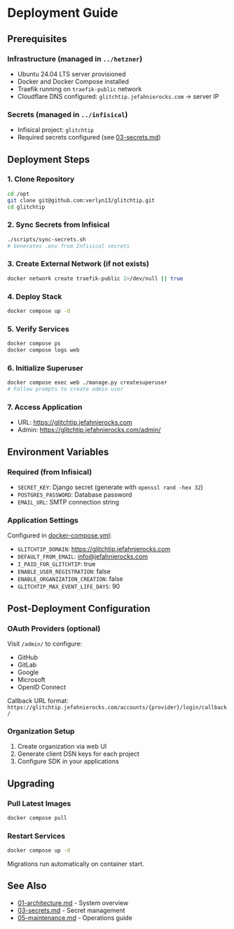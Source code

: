 # Deployment Guide

## Prerequisites

### Infrastructure (managed in `../hetzner`)
- Ubuntu 24.04 LTS server provisioned
- Docker and Docker Compose installed
- Traefik running on `traefik-public` network
- Cloudflare DNS configured: `glitchtip.jefahnierocks.com` → server IP

### Secrets (managed in `../infisical`)
- Infisical project: `glitchtip`
- Required secrets configured (see [03-secrets.md](./03-secrets.md))

## Deployment Steps

### 1. Clone Repository
```bash
cd /opt
git clone git@github.com:verlyn13/glitchtip.git
cd glitchtip
```

### 2. Sync Secrets from Infisical
```bash
./scripts/sync-secrets.sh
# Generates .env from Infisical secrets
```

### 3. Create External Network (if not exists)
```bash
docker network create traefik-public 2>/dev/null || true
```

### 4. Deploy Stack
```bash
docker compose up -d
```

### 5. Verify Services
```bash
docker compose ps
docker compose logs web
```

### 6. Initialize Superuser
```bash
docker compose exec web ./manage.py createsuperuser
# Follow prompts to create admin user
```

### 7. Access Application
- URL: https://glitchtip.jefahnierocks.com
- Admin: https://glitchtip.jefahnierocks.com/admin/

## Environment Variables

### Required (from Infisical)
- `SECRET_KEY`: Django secret (generate with `openssl rand -hex 32`)
- `POSTGRES_PASSWORD`: Database password
- `EMAIL_URL`: SMTP connection string

### Application Settings
Configured in [docker-compose.yml](../docker-compose.yml):
- `GLITCHTIP_DOMAIN`: https://glitchtip.jefahnierocks.com
- `DEFAULT_FROM_EMAIL`: info@jefahnierocks.com
- `I_PAID_FOR_GLITCHTIP`: true
- `ENABLE_USER_REGISTRATION`: false
- `ENABLE_ORGANIZATION_CREATION`: false
- `GLITCHTIP_MAX_EVENT_LIFE_DAYS`: 90

## Post-Deployment Configuration

### OAuth Providers (optional)
Visit `/admin/` to configure:
- GitHub
- GitLab
- Google
- Microsoft
- OpenID Connect

Callback URL format: `https://glitchtip.jefahnierocks.com/accounts/{provider}/login/callback/`

### Organization Setup
1. Create organization via web UI
2. Generate client DSN keys for each project
3. Configure SDK in your applications

## Upgrading

### Pull Latest Images
```bash
docker compose pull
```

### Restart Services
```bash
docker compose up -d
```

Migrations run automatically on container start.

## See Also
- [01-architecture.md](./01-architecture.md) - System overview
- [03-secrets.md](./03-secrets.md) - Secret management
- [05-maintenance.md](./05-maintenance.md) - Operations guide
